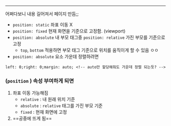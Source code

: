 ---

어쩌다보니 내용 길어져서 페이지 만듬;;

- `position: static` 좌표 이동 X
- `position: fixed` 현재 화면을 기준으로 고정함. (viewport)
- `position: absolute` 내 부모 태그중 `position: relative` 가진 부모를 기준으로 고정
    - `top`, `bottom` 적용하면 부모 태그 기준으로 위치를 움직이게 할 수 있음 ㅇㅇ
- `position: absolute` 요소 가운데 정렬하려면

```
left: 0;right: 0;margin: auto; <!-- auto만 할당해줘도 가운데 정렬 되는듯? -->
```

### (`position` ) 속성 부여하게 되면

1. 좌표 이동 가능해짐
    - `relative` : 내 원래 위치 기준
    - `absolute` : `relative` 태그를 가진 부모 기준
    - `fixed` : 현재 화면에 고정
2. ==공중에 뜨게 됨==